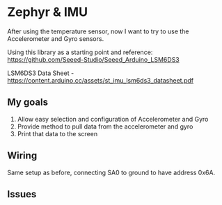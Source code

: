 # Zephyr & IMU

After using the temperature sensor, now I want to try to use the Accelerometer and Gyro sensors.

Using this library as a starting point and reference: https://github.com/Seeed-Studio/Seeed_Arduino_LSM6DS3

LSM6DS3 Data Sheet - https://content.arduino.cc/assets/st_imu_lsm6ds3_datasheet.pdf

## My goals

1. Allow easy selection and configuration of Accelerometer and Gyro
2. Provide method to pull data from the accelerometer and gyro
3. Print that data to the screen


## Wiring

Same setup as before, connecting SA0 to ground to have address 0x6A.

## Issues